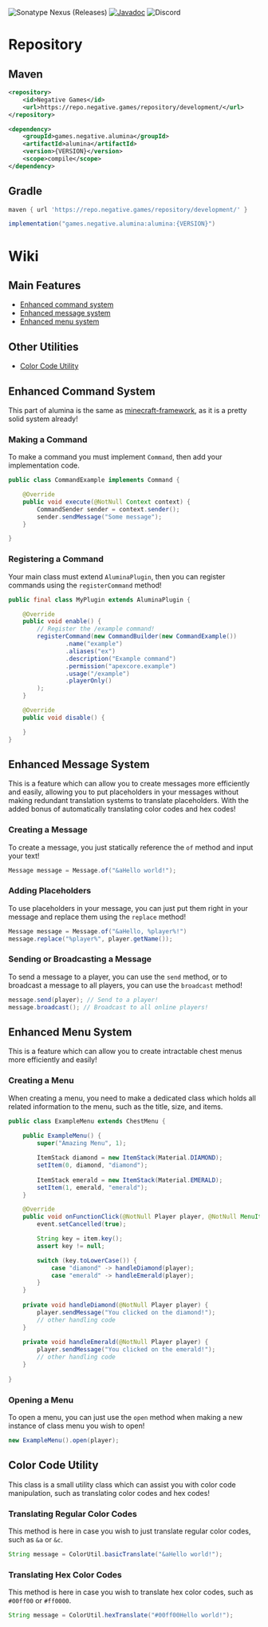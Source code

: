 ![Sonatype Nexus (Releases)](https://img.shields.io/nexus/r/games.negative.alumina/alumina?server=https%3A%2F%2Frepo.negative.games&nexusVersion=3&logo=sonatype&label=version)
[![Javadoc](https://img.shields.io/badge/JavaDoc-Online-green)](https://docs.alumina.dev) ![Discord](https://img.shields.io/discord/822346437240815656?logo=discord&label=discord)

# Repository
## Maven

```xml
<repository>
    <id>Negative Games</id>
    <url>https://repo.negative.games/repository/development/</url>
</repository>
```

```xml
<dependency>
    <groupId>games.negative.alumina</groupId>
    <artifactId>alumina</artifactId>
    <version>{VERSION}</version>
    <scope>compile</scope>
</dependency>
```

## Gradle
```groovy
maven { url 'https://repo.negative.games/repository/development/' }
```

```groovy
implementation("games.negative.alumina:alumina:{VERSION}")
```

# Wiki

## Main Features
* [Enhanced command system](#enhanced-command-system)
* [Enhanced message system](#enhanced-message-system)
* [Enhanced menu system](#enhanced-menu-system)
## Other Utilities
* [Color Code Utility](#color-code-utility)

## Enhanced Command System
This part of alumina is the same as [minecraft-framework](https://github.com/Framework-Library/minecraft-framework), as it is a pretty solid system already!

### Making a Command
To make a command you must implement `Command`, then add your implementation code.

```java
public class CommandExample implements Command {

    @Override
    public void execute(@NotNull Context context) {
        CommandSender sender = context.sender();
        sender.sendMessage("Some message");
    }

}
```

### Registering a Command
Your main class must extend `AluminaPlugin`, then you can register commands using the `registerCommand` method!

```java
public final class MyPlugin extends AluminaPlugin {

    @Override
    public void enable() {
        // Register the /example command!
        registerCommand(new CommandBuilder(new CommandExample())
                .name("example")
                .aliases("ex")
                .description("Example command")
                .permission("apexcore.example")
                .usage("/example")
                .playerOnly()
        );
    }

    @Override
    public void disable() {

    }
}
```

## Enhanced Message System
This is a feature which can allow you to create messages more efficiently and easily, allowing you to put placeholders in your messages without making redundant translation systems to translate placeholders. With the added bonus of automatically translating color codes and hex codes!

### Creating a Message
To create a message, you just statically reference the `of` method and input your text!

```java
Message message = Message.of("&aHello world!");
```

### Adding Placeholders
To use placeholders in your message, you can just put them right in your message and replace them using the `replace` method!

```java
Message message = Message.of("&aHello, %player%!")
message.replace("%player%", player.getName());
```

### Sending or Broadcasting a Message
To send a message to a player, you can use the `send` method, or to broadcast a message to all players, you can use the `broadcast` method!

```java
message.send(player); // Send to a player!
message.broadcast(); // Broadcast to all online players!
```

## Enhanced Menu System
This is a feature which can allow you to create intractable chest menus more efficiently and easily!

### Creating a Menu
When creating a menu, you need to make a dedicated class which holds all related information to the menu, such as the title, size, and items.

```java
public class ExampleMenu extends ChestMenu {
    
    public ExampleMenu() {
        super("Amazing Menu", 1);

        ItemStack diamond = new ItemStack(Material.DIAMOND);
        setItem(0, diamond, "diamond");
        
        ItemStack emerald = new ItemStack(Material.EMERALD);
        setItem(1, emerald, "emerald");
    }

    @Override
    public void onFunctionClick(@NotNull Player player, @NotNull MenuItem item, @NotNull InventoryClickEvent event) {
        event.setCancelled(true);

        String key = item.key();
        assert key != null;

        switch (key.toLowerCase()) {
            case "diamond" -> handleDiamond(player);
            case "emerald" -> handleEmerald(player);
        }
    }
    
    private void handleDiamond(@NotNull Player player) {
        player.sendMessage("You clicked on the diamond!");
        // other handling code
    }
    
    private void handleEmerald(@NotNull Player player) {
        player.sendMessage("You clicked on the emerald!");
        // other handling code
    }
    
}
```

### Opening a Menu
To open a menu, you can just use the `open` method when making a new instance of class menu you wish to open!

```java
new ExampleMenu().open(player);
```


## Color Code Utility
This class is a small utility class which can assist you with color code manipulation, such as translating color codes and hex codes!

### Translating Regular Color Codes
This method is here in case you wish to just translate regular color codes, such as `&a` or `&c`.
```java
String message = ColorUtil.basicTranslate("&aHello world!");
```

### Translating Hex Color Codes
This method is here in case you wish to translate hex color codes, such as `#00ff00` or `#ff0000`.
```java
String message = ColorUtil.hexTranslate("#00ff00Hello world!");
```
